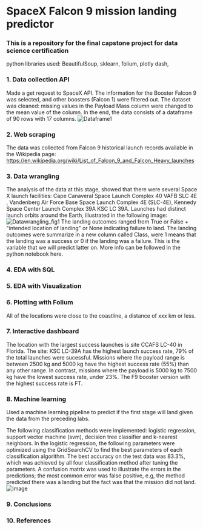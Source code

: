 # SpaceX Falcon 9 mission landing predictor 

### This is a repository for the final capstone project for data science certification 
python libraries used: BeautifulSoup, sklearn, folium, plotly dash,  

### 1. Data collection API
Made a get request to SpaceX API. 
The information for the Booster Falcon 9 was selected, and other boosters (Falcon 1) were filtered out. 
The dataset was cleaned: missing values in the Payload Mass column were changed to the mean value of the column. 
In the end, the data consists of a dataframe of 90 rows with 17 columns. 
![Dataframe1](https://user-images.githubusercontent.com/100446091/212753055-5d1804bb-3035-4371-b371-2cb1fb36a13b.JPG)


### 2. Web scraping 
The data was collected from Falcon 9 historical launch records available in the Wikipedia page: https://en.wikipedia.org/wiki/List_of_Falcon_9_and_Falcon_Heavy_launches


### 3. Data wrangling 
The analysis of the data at this stage, showed that there were several Space X launch facilities: Cape Canaveral Space Launch Complex 40 VAFB SLC 4E , Vandenberg Air Force Base Space Launch Complex 4E (SLC-4E), Kennedy Space Center Launch Complex 39A KSC LC 39A.  Launches had distinct launch orbits around the Earth, illustrated in the following image:
![Datawrangling_fig1](https://user-images.githubusercontent.com/100446091/212401695-3e20c91c-1687-49d8-89f0-4aac779e86a9.JPG)
The landing outcomes ranged from True or False + "intended location of landing" or None indicating failure to land. The landing outcomes were summarize in a new column called Class, were 1 means that the landing was a success or 0 if the landing was a failure. This is the variable that we will predict latter on. More info can be followed in the python notebook here.

### 4. EDA with SQL 

### 5. EDA with Visualization 

### 6. Plotting with Folium 
All of the locations were close to the coastline, a distance of xxx km or less. 

### 7. Interactive dashboard  
The location with the largest success launches is site CCAFS LC-40 in Florida. 
The site: KSC LC-39A has the highest launch success rate, 79% of the total launches were sucessful. 
Missions where the payload range is between 2500 kg and 5000 kg have the highest success rate (55%) than any other range. 
In contrast, missions where the payload is 5000 kg to 7500 kg have the lowest success rate, under 23%. 
The F9 booster version with the highest success rate is FT.  
### 8. Machine learning  
Used a machine learning pipeline to predict if the first stage will land given the data from the preceding labs. 

The following classification methods were implemented: logistic regression, support vector machine (svm), decision tree classifier and k-nearest neighbors. 
In the logistic regression, the following parameters were optimized using the GridSearchCV to find the best parameters of each classification algorithm. 
The best accuracy on the test data was 83.3%, which was achieved by all four classification method after tuning the parameters. A confusion matrix was used to illustrate the errors in the predictions; the most common error was false positive, e.g, the method predicted there was a landing but the fact was that the mission did not land.
![image](https://user-images.githubusercontent.com/100446091/212206170-da121c0a-8b66-4193-9a8e-4c38e12f23ac.png)

### 9. Conclusions 

### 10. References 





